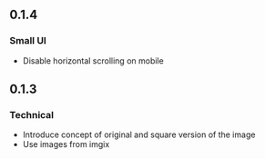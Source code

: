 ## 0.1.4

### Small UI

 * Disable horizontal scrolling on mobile

## 0.1.3

### Technical

 * Introduce concept of original and square version of the image
 * Use images from imgix
